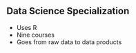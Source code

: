 ## Data Science Specialization 

 * Uses R 
 * Nine courses 
 * Goes from raw data to data products
